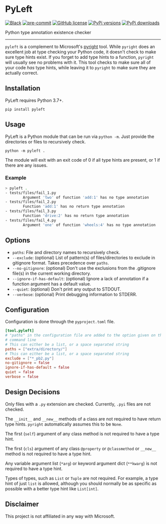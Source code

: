 # PyLeft

[![Black](https://img.shields.io/badge/code%20style-black-000000.svg)](https://github.com/psf/black)
[![pre-commit](https://img.shields.io/badge/pre--commit-enabled-brightgreen?logo=pre-commit)](https://github.com/pre-commit/pre-commit)
[![GitHub license](https://img.shields.io/github/license/NathanVaughn/pyleft)](https://github.com/NathanVaughn/pyleft/blob/main/LICENSE)
[![PyPi versions](https://img.shields.io/pypi/pyversions/pyleft)](https://pypi.org/project/pyleft)
[![PyPi downloads](https://img.shields.io/pypi/dm/pyleft)](https://pypi.org/project/pyleft)

Python type annotation existence checker

---

`pyleft` is a complement to Microsoft's [pyright](https://github.com/microsoft/pyright)
tool. While `pyright` does an excellent job at type checking your Python code,
it doesn't check to make sure type hints exist. If you forget to add type hints
to a function, `pyright` will usually see no problems with it. This tool checks
to make sure all of your code _has_ type hints, while leaving it to
`pyright` to make sure they are actually correct.

## Installation

PyLeft requires Python 3.7+.

`pip install pyleft`

## Usage

PyLeft is a Python module that can be run via `python -m`. Just provide the directories
or files to recursively check.

`python -m pyleft .`

The module will exit with an exit code of 0 if all type hints are present, or 1
if there are any issues.

### Example

```bash
> pyleft .
- tests/files/fail_1.py
        Argument 'two' of function 'add:1' has no type annotation
- tests/files/fail_2.py
        Function 'add:1' has no return type annotation
- tests/files/fail_3.py
        Function 'drive:2' has no return type annotation
- tests/files/fail_4.py
        Argument 'one' of function 'wheels:4' has no type annotation
```

## Options

- `paths`: File and directory names to recursively check.
- `--exclude`: (optional) List of pattern(s) of files/directories to exclude in
  gitignore format. Takes precedence over `paths`.
- `--no-gitignore`: (optional) Don't use the exclusions from the .gitignore file(s)
  in the current working directory.
- `--ignore-if-has-default`: (optional) Ignore a lack of annotation if a function
  argument has a default value.
- `--quiet`: (optional) Don't print any output to STDOUT.
- `--verbose`: (optional) Print debugging information to STDERR.

## Configuration

Configuration is done through the `pyproject.toml` file.

```toml
[tool.pyleft]
# "paths" in the configuration file are added to the option given on the
# command line
# This can either be a list, or a space separated string
paths = ["extra/directory/"]
# This can either be a list, or a space separated string
exclude = ["*_pb2.py"]
no-gitignore = false
ignore-if-has-default = false
quiet = false
verbose = false
```

## Design Decisions

Only files with a `.py` extension are checked. Currently, `.pyi` files are not checked.

The `__init__` and `__new__` methods of a class are not required to
have return type hints. `pyright` automatically assumes this to be `None`.

The first (`self`) argument of any class method is not required to have a type hint.

The first (`cls`) argument of any class `@property` or `@classmethod` or `__new__`
method is not required to have a type hint.

Any variable argument list (`*arg`) or keyword argument dict (`**kwarg`)
is not required to have a type hint.

Types of types, such as `List` or `Tuple` are not required. For example,
a type hint of just `list` is allowed, although you should normally be as specific
as possible with a better type hint like `List[int]`.

## Disclaimer

This project is not affiliated in any way with Microsoft.
